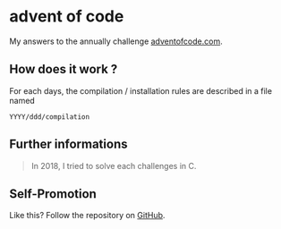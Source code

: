 # advent of code

My answers to the annually challenge [adventofcode.com](https://adventofcode.com/).

## How does it work ?

For each days, the compilation / installation rules are described in a file named

    YYYY/ddd/compilation

## Further informations

> In 2018, I tried to solve each challenges in C.

## Self-Promotion

Like this? Follow the repository on
[GitHub](https://github.com/qvdp).

